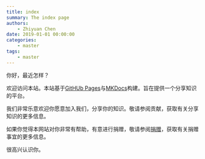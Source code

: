```yaml
---
title: index
summary: The index page
authors:
    - Zhiyuan Chen
date: 2019-01-01 00:00:00
categories: 
    - master
tags:
    - master
---
```


你好，最近怎样？

欢迎访问本站。本站基于[GitHUb Pages](https://pages.github.com/)与[MKDocs](https://www.mkdocs.org/)构建。旨在提供一个分享知识的平台。

我们非常乐意欢迎你愿意加入我们，分享你的知识。敬请参阅贡献，获取有关分享知识的更多信息。

如果你觉得本网站对你非常有帮助，有意进行捐赠，敬请参阅[捐赠](../donate)，获取有关捐赠事宜的更多信息。

很高兴认识你。
